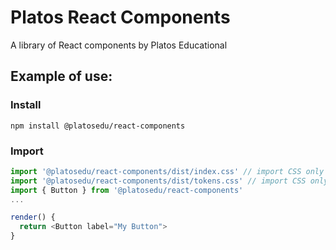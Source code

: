 # Platos React Components

A library of React components by Platos Educational

## Example of use:

### Install

`npm install @platosedu/react-components`

### Import

```javascript
import '@platosedu/react-components/dist/index.css' // import CSS only once, ideally on your src/index.js or equivalent
import '@platosedu/react-components/dist/tokens.css' // import CSS only once, ideally on your src/index.js or equivalent
import { Button } from '@platosedu/react-components'
...

render() {
  return <Button label="My Button">
}
```
